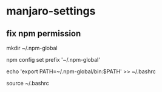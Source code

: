 # manjaro-settings
## fix npm permission
mkdir ~/.npm-global  

npm config set prefix '~/.npm-global'  

echo 'export PATH=~/.npm-global/bin:$PATH' >> ~/.bashrc  

source ~/.bashrc  

